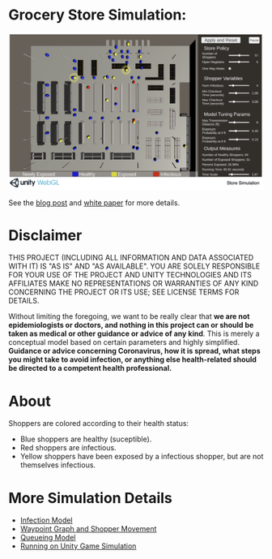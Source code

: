 # Grocery Store Simulation:
![Grocery Simulation](docs/images/SimulationRunning.png "Grocery Simulation")

See the [blog post](https://blogs.unity3d.com/2020/05/08/exploring-new-ways-to-simulate-the-coronavirus-spread/) and [white paper](https://resources.unity.com/automotive-transportation-manufacturing/simulation-coronavirus-whitepaper) for more details.

# Disclaimer
THIS PROJECT (INCLUDING ALL INFORMATION AND DATA ASSOCIATED WITH IT) IS "AS IS" AND "AS AVAILABLE". YOU ARE SOLELY RESPONSIBLE FOR YOUR USE OF THE PROJECT AND UNITY TECHNOLOGIES AND ITS AFFILIATES MAKE NO REPRESENTATIONS OR WARRANTIES OF ANY KIND CONCERNING THE PROJECT OR ITS USE; SEE LICENSE TERMS FOR DETAILS. 

Without limiting the foregoing, we want to be really clear that __we are not epidemiologists or doctors, and nothing in this project can or should be taken as medical or other guidance or advice of any kind__. This is merely a conceptual model based on certain parameters and highly simplified. __Guidance or advice concerning Coronavirus, how it is spread, what steps you might take to avoid infection, or anything else health-related should be directed to a competent health professional.__

# About

Shoppers are colored according to their health status:
* Blue shoppers are healthy (suceptible).
* Red shoppers are infectious.
* Yellow shoppers have been exposed by a infectious shopper, but are not themselves infectious.

# More Simulation Details 
* [Infection Model](docs/InfectionModel.md)
* [Waypoint Graph and Shopper Movement](docs/WaypointGraphAndMovement.md)
* [Queueing Model](docs/QueueingModel.md)
* [Running on Unity Game Simulation](docs/GameSim.md)
